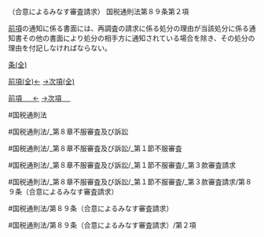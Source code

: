 （合意によるみなす審査請求）
国税通則法第８９条第２項

[前項](国税通則法＿＿＿＿＿第８９条第１項)の通知に係る書面には、再調査の請求に係る処分の理由が当該処分に係る通知書その他の書面により処分の相手方に通知されている場合を除き、その処分の理由を付記しなければならない。

[条(全)](国税通則法＿＿＿＿＿第８９条_.md)

[前項(全)←](国税通則法＿＿＿＿＿第８９条第１項_.md)    [→次項(全)](国税通則法＿＿＿＿＿第８９条第３項_.md)

[前項 　 ←](国税通則法＿＿＿＿＿第８９条第１項.md)    [→次項 　 ](国税通則法＿＿＿＿＿第８９条第３項.md)



#国税通則法

#国税通則法/_第８章不服審査及び訴訟

#国税通則法/_第８章不服審査及び訴訟/_第１節不服審査

#国税通則法/_第８章不服審査及び訴訟/_第１節不服審査/_第３款審査請求

#国税通則法/_第８章不服審査及び訴訟/_第１節不服審査/_第３款審査請求/第８９条（合意によるみなす審査請求）

#国税通則法/第８９条（合意によるみなす審査請求）

#国税通則法/第８９条（合意によるみなす審査請求）/第２項

